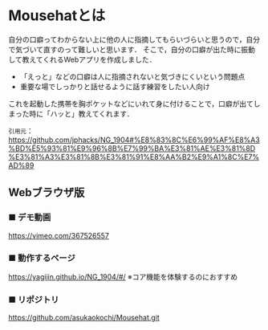 # Mousehatとは
自分の口癖ってわからない上に他の人に指摘してもらいづらいと思うので，自分で気づいて直すのって難しいと思います．
そこで，自分の口癖が出た時に振動して教えてくれるWebアプリを作成しました．

- 「えっと」などの口癖は人に指摘されないと気づきにくいという問題点
- 重要な場でしっかりと話せるように話す練習をしたい人向け

これを起動した携帯を胸ポケットなどにいれて身に付けることで，口癖が出てしまった時に「ハッと」教えてくれます．

`引用元`：https://github.com/jphacks/NG_1904#%E8%83%8C%E6%99%AF%E8%A3%BD%E5%93%81%E9%96%8B%E7%99%BA%E3%81%AE%E3%81%8D%E3%81%A3%E3%81%8B%E3%81%91%E8%AA%B2%E9%A1%8C%E7%AD%89

## Webブラウザ版
### ■ デモ動画
https://vimeo.com/367526557

### ■ 動作するページ
https://yagijin.github.io/NG_1904/#/
※コア機能を体験するのにおすすめ

### ■ リポジトリ
https://github.com/asukaokochi/Mousehat.git
